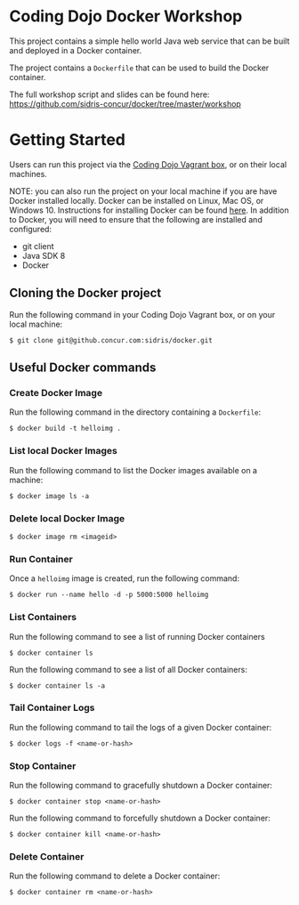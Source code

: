 # Coding Dojo Docker Workshop

This project contains a simple hello world Java web service that can be built and deployed in a Docker container. 

The project contains a `Dockerfile` that can be used to build the Docker container.

The full workshop script and slides can be found here: https://github.com/sidris-concur/docker/tree/master/workshop

# Getting Started

Users can run this project via the [Coding Dojo Vagrant box](https://github.concur.com/sidris/vagrant), or on their local machines.

NOTE: you can also run the project on your local machine if you are have Docker installed locally. Docker can be installed on Linux, Mac OS, or Windows 10. Instructions for installing Docker can be found [here](https://docs.docker.com/engine/installation/). In addition to Docker, you will need to ensure that the following are installed and configured:

* git client
* Java SDK 8
* Docker

## Cloning the Docker project

Run the following command in your Coding Dojo Vagrant box, or on your local machine:

```
$ git clone git@github.concur.com:sidris/docker.git
```

## Useful Docker commands

### Create Docker Image

Run the following command in the directory containing a `Dockerfile`:

```
$ docker build -t helloimg .
```

### List local Docker Images 

Run the following command to list the Docker images available on a machine:

```
$ docker image ls -a
```

### Delete local Docker Image

```
$ docker image rm <imageid>
```

### Run Container

Once a `helloimg` image is created, run the following command:

```
$ docker run --name hello -d -p 5000:5000 helloimg 
```

### List Containers

Run the following command to see a list of running Docker containers

```
$ docker container ls
```

Run the following command to see a list of all Docker containers:

```
$ docker container ls -a
```

### Tail Container Logs

Run the following command to tail the logs of a given Docker container:

```
$ docker logs -f <name-or-hash>
```

### Stop Container

Run the following command to gracefully shutdown a Docker container:

```
$ docker container stop <name-or-hash>
```

Run the following command to forcefully shutdown a Docker container:

```
$ docker container kill <name-or-hash>
```

### Delete Container

Run the following command to delete a Docker container:

```
$ docker container rm <name-or-hash>
```

